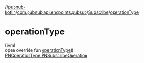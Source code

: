 //[pubnub-kotlin](../../../index.md)/[com.pubnub.api.endpoints.pubsub](../index.md)/[Subscribe](index.md)/[operationType](operation-type.md)

# operationType

[jvm]\
open override fun [operationType](operation-type.md)(): [PNOperationType.PNSubscribeOperation](../../com.pubnub.api.enums/-p-n-operation-type/-p-n-subscribe-operation/index.md)
